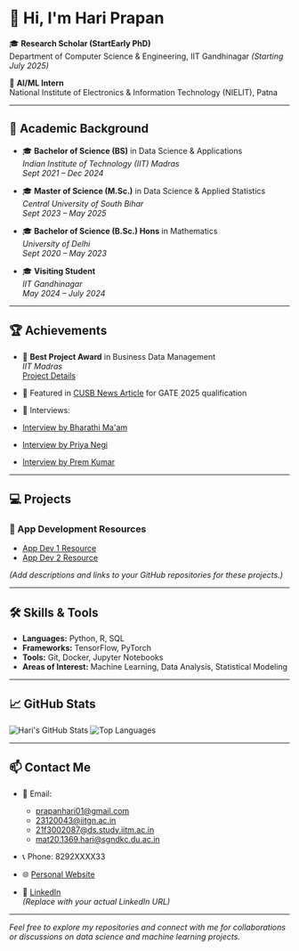 # 👋 Hi, I'm Hari Prapan

🎓 **Research Scholar (StartEarly PhD)**  
Department of Computer Science & Engineering, IIT Gandhinagar *(Starting July 2025)*

💼 **AI/ML Intern**  
National Institute of Electronics & Information Technology (NIELIT), Patna

---

## 🧠 Academic Background

- 🎓 **Bachelor of Science (BS)** in Data Science & Applications  
  *Indian Institute of Technology (IIT) Madras*  
  *Sept 2021 – Dec 2024*

- 🎓 **Master of Science (M.Sc.)** in Data Science & Applied Statistics  
  *Central University of South Bihar*  
  *Sept 2023 – May 2025*

- 🎓 **Bachelor of Science (B.Sc.) Hons** in Mathematics  
  *University of Delhi*  
  *Sept 2020 – May 2023*

- 🎓 **Visiting Student**  
  *IIT Gandhinagar*  
  *May 2024 – July 2024*

---

## 🏆 Achievements

- 🏅 **Best Project Award** in Business Data Management  
  *IIT Madras*  
  [Project Details](https://study.iitm.ac.in/student-achievements/projects/BDM)

- 📰 Featured in [CUSB News Article](https://www.cusb.ac.in) for GATE 2025 qualification

- 🎥 Interviews:
 - [Interview by Bharathi Ma'am](https://www.youtube.com/watch?v=jUEzxkm8XzY)  
  - [Interview by Priya Negi](https://youtu.be/yFOj48K0UbU?si=IBKJ9UZ8NYXZv5vT&t=1)  
  - [Interview by Prem Kumar](https://youtu.be/uZBHNj66500?si=trGapu0IWmfWV293)

---

## 💻 Projects

### 📱 App Development Resources

- [App Dev 1 Resource](https://sites.google.com/ds.study.iitm.ac.in/hari-prapan/home/projects/app-dev-1-resource)
- [App Dev 2 Resource](https://sites.google.com/ds.study.iitm.ac.in/hari-prapan/home/projects/app-dev-2-resource)

*(Add descriptions and links to your GitHub repositories for these projects.)*

---

## 🛠️ Skills & Tools

- **Languages:** Python, R, SQL
- **Frameworks:** TensorFlow, PyTorch
- **Tools:** Git, Docker, Jupyter Notebooks
- **Areas of Interest:** Machine Learning, Data Analysis, Statistical Modeling

---

## 📈 GitHub Stats

![Hari's GitHub Stats](https://github-readme-stats.vercel.app/api?username=HariPrapan&show_icons=true&theme=radical)
![Top Languages](https://github-readme-stats.vercel.app/api/top-langs/?username=HariPrapan&layout=compact&theme=radical)

---

## 📫 Contact Me

- 📧 Email:  
  - prapanhari01@gmail.com  
  - 23120043@iitgn.ac.in  
  - 21f3002087@ds.study.iitm.ac.in  
  - mat20.1369.hari@sgndkc.du.ac.in

- 📞 Phone: 8292XXXX33

- 🌐 [Personal Website](https://sites.google.com/ds.study.iitm.ac.in/hari-prapan/home)

- 🔗 [LinkedIn](https://www.linkedin.com/in/your-linkedin-profile)  
  *(Replace with your actual LinkedIn URL)*

---

*Feel free to explore my repositories and connect with me for collaborations or discussions on data science and machine learning projects.*
